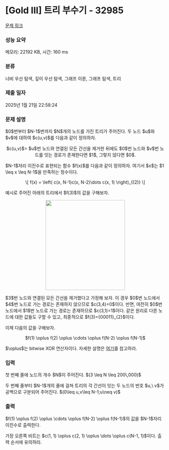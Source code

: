 # [Gold III] 트리 부수기 - 32985 

[문제 링크](https://www.acmicpc.net/problem/32985) 

### 성능 요약

메모리: 22192 KB, 시간: 160 ms

### 분류

너비 우선 탐색, 깊이 우선 탐색, 그래프 이론, 그래프 탐색, 트리

### 제출 일자

2025년 1월 21일 22:58:24

### 문제 설명

<p>$0$번부터 $N-1$번까지 $N$개의 노드를 가진 트리가 주어진다. 두 노드 $u$와 $v$에 대하여 $c(u,v)$를 다음과 같이 정의하자.</p>

<p style="text-align: center;">$c(u,v)$= $u$번 노드와 연결된 모든 간선을 제거한 뒤에도 $0$번 노드와 $v$번 노드를 잇는 경로가 존재한다면 $1$, 그렇지 않다면 $0$.</p>

<p>$N-1$자리 이진수로 표현되는 함수 $f(x)$를 다음과 같이 정의하자. 여기서 $x$는 $1 \leq x \leq N-1$을 만족하는 정수이다.</p>

<p style="text-align: center;">\[ f(x) = \left( c(x, N-1)c(x, N-2)\dots c(x, 1) \right)_{(2)} \]</p>

<p>예시로 주어진 아래의 트리에서 $f(3)$의 값을 구해보자.</p>

<p style="text-align: center;"><img alt="" src="" style="height: 283px; width: 250px;"></p>

<p>$3$번 노드와 연결된 모든 간선을 제거했다고 가정해 보자. 이 경우 $0$번 노드에서 $4$번 노드로 가는 경로는 존재하지 않으므로 $c(3,4)=0$이다. 반면, 여전히 $0$번 노드에서 $1$번 노드로 가는 경로는 존재하므로 $c(3,1)=1$이다. 같은 원리로 다른 노드에 대한 값들도 구할 수 있고, 최종적으로 $f(3)={00011}_{2}$이다.</p>

<p>이제 다음의 값을 구해보자.</p>

<p style="text-align: center;">$f(1) \oplus f(2) \oplus \cdots \oplus f(N-2) \oplus f(N-1)$</p>

<p>$\oplus$는 bitwise XOR 연산자이다. 자세한 설명은 <a href="https://ko.wikipedia.org/wiki/배타적_논리합#비트간_배타적_논리합">여기</a>를 참고하라.</p>

### 입력 

 <p>첫 번째 줄에 노드의 개수 $N$이 주어진다. $(3 \leq N \leq 200\,000)$</p>

<p>두 번째 줄부터 $N-1$개의 줄에 걸쳐 트리의 각 간선이 잇는 두 노드의 번호 $u,\ v$가 공백으로 구분되어 주어진다. $(0\leq u,v\leq N-1;u\neq v)$</p>

### 출력 

 <p>$f(1) \oplus f(2) \oplus \cdots \oplus f(N-2) \oplus f(N-1)$의 값을 $N-1$자리 이진수로 출력한다.</p>

<p>가장 오른쪽 비트는 $c(1, 1) \oplus c(2, 1) \oplus \dots \oplus c(N-1, 1)$이다. 출력 순서에 유의하라.</p>

